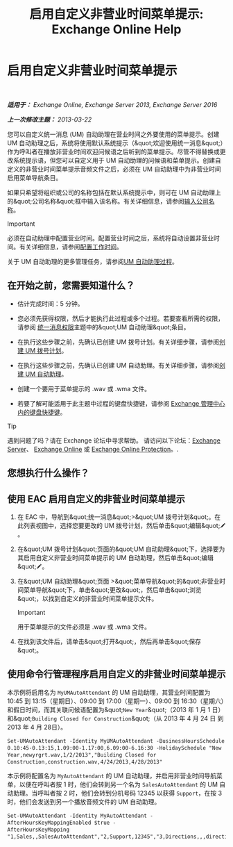 ﻿---
title: '启用自定义非营业时间菜单提示: Exchange Online Help'
TOCTitle: 启用自定义非营业时间菜单提示
ms:assetid: 094c50b2-072b-4929-aaf8-f7db5b19e9b6
ms:mtpsurl: https://technet.microsoft.com/zh-cn/library/Bb266919(v=EXCHG.150)
ms:contentKeyID: 50556520
ms.date: 05/23/2018
mtps_version: v=EXCHG.150
ms.translationtype: MT
---

# 启用自定义非营业时间菜单提示

 

_**适用于：** Exchange Online, Exchange Server 2013, Exchange Server 2016_

_**上一次修改主题：** 2013-03-22_

您可以自定义统一消息 (UM) 自动助理在营业时间之外要使用的菜单提示。创建 UM 自动助理之后，系统将使用默认系统提示（\&quot;欢迎使用统一消息\&quot;）作为呼叫者在播放非营业时间欢迎问候语之后听到的菜单提示。尽管不得替换或更改系统提示语，但您可以自定义用于 UM 自动助理的问候语和菜单提示。创建自定义的非营业时间菜单提示音频文件之后，必须在 UM 自动助理中为非营业时间启用菜单导航条目。

如果只希望将组织或公司的名称包括在默认系统提示中，则可在 UM 自动助理上的\&quot;公司名称\&quot;框中输入该名称。有关详细信息，请参阅[输入公司名称](enter-a-business-name-exchange-2013-help.md)。

> [!important]
> 必须在自动助理中配置营业时间。配置营业时间之后，系统将自动设置非营业时间。有关详细信息，请参阅<a href="configure-business-hours-exchange-2013-help.md">配置工作时间</a>。


关于 UM 自动助理的更多管理任务，请参阅[UM 自动助理过程](um-auto-attendant-procedures-exchange-2013-help.md)。

## 在开始之前，您需要知道什么？

  - 估计完成时间：5 分钟。

  - 您必须先获得权限，然后才能执行此过程或多个过程。若要查看所需的权限，请参阅 [统一消息权限](unified-messaging-permissions-exchange-2013-help.md)主题中的\&quot;UM 自动助理\&quot;条目。

  - 在执行这些步骤之前，先确认已创建 UM 拨号计划。有关详细步骤，请参阅[创建 UM 拨号计划](create-a-um-dial-plan-exchange-2013-help.md)。

  - 在执行这些步骤之前，先确认已创建 UM 自动助理。有关详细步骤，请参阅[创建 UM 自动助理](create-a-um-auto-attendant-exchange-2013-help.md)。

  - 创建一个要用于菜单提示的 .wav 或 .wma 文件。

  - 若要了解可能适用于此主题中过程的键盘快捷键，请参阅 [Exchange 管理中心内的键盘快捷键](keyboard-shortcuts-in-the-exchange-admin-center-exchange-online-protection-help.md)。

> [!tip]
> 遇到问题了吗？请在 Exchange 论坛中寻求帮助。 请访问以下论坛：<a href="https://go.microsoft.com/fwlink/p/?linkid=60612">Exchange Server</a>、 <a href="https://go.microsoft.com/fwlink/p/?linkid=267542">Exchange Online</a> 或 <a href="https://go.microsoft.com/fwlink/p/?linkid=285351">Exchange Online Protection</a>。.


## 您想执行什么操作？

## 使用 EAC 启用自定义的非营业时间菜单提示

1.  在 EAC 中，导航到\&quot;统一消息\&quot;\>\&quot;UM 拨号计划\&quot;。在此列表视图中，选择您要更改的 UM 拨号计划，然后单击\&quot;编辑\&quot;![编辑图标](images/Bb124582.6f53ccb2-1f13-4c02-bea0-30690e6ea71d(EXCHG.150).gif "编辑图标")。

2.  在\&quot;UM 拨号计划\&quot;页面的\&quot;UM 自动助理\&quot;下，选择要为其启用自定义非营业时间菜单提示的 UM 自动助理，然后单击\&quot;编辑\&quot;![编辑图标](images/Bb124582.6f53ccb2-1f13-4c02-bea0-30690e6ea71d(EXCHG.150).gif "编辑图标")。

3.  在\&quot;UM 自动助理\&quot;页面 \>\&quot;菜单导航\&quot;的\&quot;非营业时间菜单导航\&quot;下，单击\&quot;更改\&quot;，然后单击\&quot;浏览\&quot;，以找到自定义的非营业时间菜单提示文件。
    
    > [!important]
    > 用于菜单提示的文件必须是 .wav 或 .wma 文件。


4.  在找到该文件后，请单击\&quot;打开\&quot;，然后再单击\&quot;保存\&quot;。

## 使用命令行管理程序启用自定义的非营业时间菜单提示

本示例将启用名为 `MyUMAutoAttendant` 的 UM 自动助理，其营业时间配置为 10:45 到 13:15（星期日）、09:00 到 17:00（星期一）、09:00 到 16:30（星期六）和假日时间，而其关联问候语配置为\&quot;`New Year`\&quot;（2013 年 1 月 1 日）和\&quot;`Building Closed for Construction`\&quot;（从 2013 年 4 月 24 日 到 2013 年 4 月 28日）。

    Set-UMAutoAttendant -Identity MyUMAutoAttendant -BusinessHoursSchedule 0.10:45-0.13:15,1.09:00-1.17:00,6.09:00-6.16:30 -HolidaySchedule "New Year,newyrgrt.wav,1/2/2013","Building Closed for Construction,construction.wav,4/24/2013,4/28/2013"

本示例将配置名为 `MyAutoAttendant` 的 UM 自动助理，并启用非营业时间导航菜单，以便在呼叫者按 1 时，他们会转到另一个名为 `SalesAutoAttendant` 的 UM 自动助理。当呼叫者按 2 时，他们会转到分机号码 12345 以获得 `Support`，在按 3 时，他们会发送到另一个播放音频文件的 UM 自动助理。

    Set-UMAutoAttendant -Identity MyAutoAttendant - 
    AfterHoursKeyMappingEnabled $true -
    AfterHoursKeyMapping "1,Sales,,SalesAutoAttendant","2,Support,12345","3,Directions,,,directions.wav"

